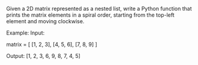 Given a 2D matrix represented as a nested list, write a Python function that prints the matrix elements in a spiral order, starting from the top-left element and moving clockwise.

Example:
Input:

matrix = [
    [1, 2, 3],
    [4, 5, 6],
    [7, 8, 9]
]

Output: [1, 2, 3, 6, 9, 8, 7, 4, 5]